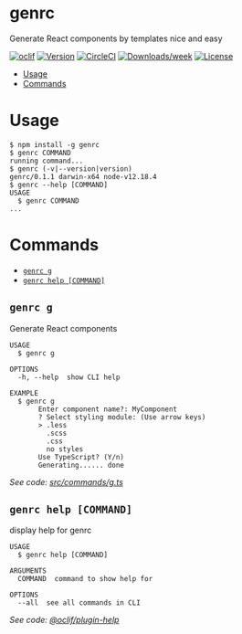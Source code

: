genrc
=====

Generate React components by templates nice and easy

[![oclif](https://img.shields.io/badge/cli-oclif-brightgreen.svg)](https://oclif.io)
[![Version](https://img.shields.io/npm/v/genrc.svg)](https://npmjs.org/package/genrc)
[![CircleCI](https://circleci.com/gh/Hennessy811/genrc/tree/master.svg?style=shield)](https://circleci.com/gh/Hennessy811/genrc/tree/master)
[![Downloads/week](https://img.shields.io/npm/dw/genrc.svg)](https://npmjs.org/package/genrc)
[![License](https://img.shields.io/npm/l/genrc.svg)](https://github.com/Hennessy811/genrc/blob/master/package.json)

<!-- toc -->
* [Usage](#usage)
* [Commands](#commands)
<!-- tocstop -->
# Usage
<!-- usage -->
```sh-session
$ npm install -g genrc
$ genrc COMMAND
running command...
$ genrc (-v|--version|version)
genrc/0.1.1 darwin-x64 node-v12.18.4
$ genrc --help [COMMAND]
USAGE
  $ genrc COMMAND
...
```
<!-- usagestop -->
# Commands
<!-- commands -->
* [`genrc g`](#genrc-g)
* [`genrc help [COMMAND]`](#genrc-help-command)

## `genrc g`

Generate React components

```
USAGE
  $ genrc g

OPTIONS
  -h, --help  show CLI help

EXAMPLE
  $ genrc g
       Enter component name?: MyComponent
       ? Select styling module: (Use arrow keys)
       > .less
         .scss
         .css
         no styles
       Use TypeScript? (Y/n)
       Generating...... done
```

_See code: [src/commands/g.ts](https://github.com/Hennessy811/genrc/blob/v0.1.1/src/commands/g.ts)_

## `genrc help [COMMAND]`

display help for genrc

```
USAGE
  $ genrc help [COMMAND]

ARGUMENTS
  COMMAND  command to show help for

OPTIONS
  --all  see all commands in CLI
```

_See code: [@oclif/plugin-help](https://github.com/oclif/plugin-help/blob/v3.2.0/src/commands/help.ts)_
<!-- commandsstop -->
